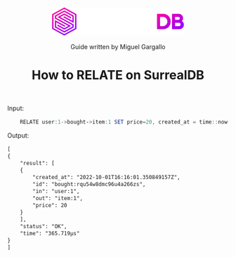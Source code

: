 <br>
<p align="center">
    <a href="https://surrealdb.com#gh-dark-mode-only" target="_blank">
        <img width="300" src="/img/white/logo.svg" alt="SurrealDB Logo">
    </a>
    <p align="center">
    Guide written by Miguel Gargallo
    </p>
    <h1 align="center">
        How to RELATE on SurrealDB
    </h1>
</p>
<br>

Input:

```powershell
	RELATE user:1->bought->item:1 SET price=20, created_at = time::now()
```

Output:

	[
	{
		"result": [
		{
			"created_at": "2022-10-01T16:16:01.350849157Z",
			"id": "bought:rqu54w8dmc96u4a266zs",
			"in": "user:1",
			"out": "item:1",
			"price": 20
		}
		],
		"status": "OK",
		"time": "365.719µs"
	}
	]

